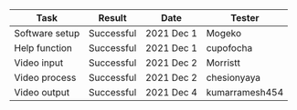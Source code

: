 
|Task|Result|Date|Tester|
|----|------|----|------|
|Software setup|Successful|2021 Dec 1|Mogeko|
|Help function|Successful|2021 Dec 1|cupofocha|
|Video input|Successful|2021 Dec 2|Morristt|
|Video process|Successful|2021 Dec 2|chesionyaya|
|Video output|Successful|2021 Dec 4|kumarramesh454|
